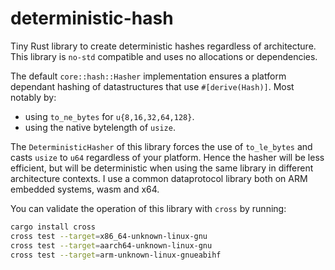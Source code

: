 # deterministic-hash
Tiny Rust library to create deterministic hashes regardless of architecture. This library is `no-std` compatible and uses no allocations or dependencies.

The default `core::hash::Hasher` implementation ensures a platform dependant hashing of datastructures that use `#[derive(Hash)]`. Most notably by:
* using `to_ne_bytes` for `u{8,16,32,64,128}`.
* using the native bytelength of `usize`.

The `DeterministicHasher` of this library forces the use of `to_le_bytes` and casts `usize` to `u64` regardless of your platform. Hence the hasher will be less efficient, but will be deterministic when using the same library in different architecture contexts. I use a common dataprotocol library both on ARM embedded systems, wasm and x64.

You can validate the operation of this library with `cross` by running:

```bash
cargo install cross
cross test --target=x86_64-unknown-linux-gnu
cross test --target=aarch64-unknown-linux-gnu
cross test --target=arm-unknown-linux-gnueabihf
```